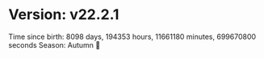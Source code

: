# Version: v22.2.1
Time since birth: 8098 days, 194353 hours, 11661180 minutes, 699670800 seconds
Season: Autumn 🍁
